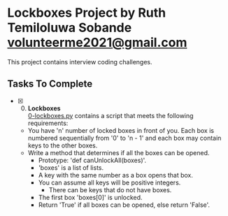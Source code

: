 # Lockboxes Project by Ruth Temiloluwa Sobande <volunteerme2021@gmail.com>

This project contains interview coding challenges.

## Tasks To Complete

+ [x] 0. **Lockboxes**<br/>[0-lockboxes.py](0-lockboxes.py) contains a script that meets the following requirements:
  + You have 'n' number of locked boxes in front of you. Each box is numbered sequentially from '0' to 'n - 1' and each box may contain keys to the other boxes.
  + Write a method that determines if all the boxes can be opened.
    + Prototype: 'def canUnlockAll(boxes)'.
    + 'boxes' is a list of lists.
    + A key with the same number as a box opens that box.
    + You can assume all keys will be positive integers.
      + There can be keys that do not have boxes.
    + The first box 'boxes[0]' is unlocked.
    + Return 'True' if all boxes can be opened, else return 'False'.
